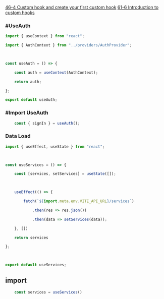[46-4 Custom hook and create your first custom hook](https://web.programming-hero.com/web-9/video/web-9-46-4-custom-hook-and-create-your-first-custom-hook)
[61-6 Introduction to custom hooks](https://web.programming-hero.com/web-9/video/web-9-61-6-introduction-to-custom-hooks)

### #UseAuth

```jsx
import { useContext } from "react";

import { AuthContext } from "../providers/AuthProvider";

  

const useAuth = () => {

    const auth = useContext(AuthContext);

    return auth;

};

export default useAuth;
```
### #Import UseAuth
```jsx
    const { signIn } = useAuth();
```
### Data Load

```jsx
import { useEffect, useState } from "react";

  

const useServices = () => {

    const [services, setServices] = useState([]);

  

    useEffect(() => {

        fetch(`${import.meta.env.VITE_API_URL}/services`)

            .then(res => res.json())

            .then(data => setServices(data));

    }, [])

    return services

};

  

export default useServices;
```
## import
```jsx
    const services = useServices()
```